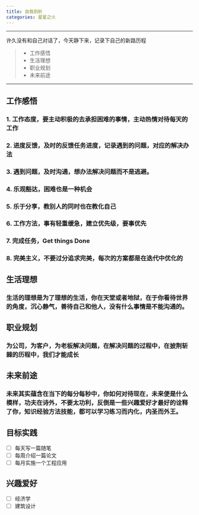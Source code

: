 ```yaml
---
title: 自我剖析
categories: 星星之火
---
```


------

许久没有和自己对话了，今天静下来，记录下自己的新路历程

> * 工作感悟
> * 生活理想
> * 职业规划
> * 未来前途

------
## 工作感悟
### 1. 工作态度，要主动积极的去承担困难的事情，主动热情对待每天的工作
### 2. 进度反馈，及时的反馈任务进度，记录遇到的问题，对应的解决办法
### 3. 遇到问题，及时沟通，想办法解决问题而不是逃避。
### 4. 乐观豁达，困难也是一种机会
### 5. 乐于分享，教别人的同时也在教化自己
### 6. 工作方法，事有轻重缓急，建立优先级，要事优先
### 7. 完成任务，Get things Done
### 8. 完美主义，不要过分追求完美，每次的方案都是在迭代中优化的

## 生活理想
### 生活的理想是为了理想的生活，你在天堂或者地狱，在于你看待世界的角度，沉心静气，善待自己和他人，没有什么事情是不能沟通的。

## 职业规划
### 为公司，为客户，为老板解决问题，在解决问题的过程中，在披荆斩棘的历程中，我们才能成长

## 未来前途
### 未来其实蕴含在当下的每分每秒中，你如何对待现在，未来便是什么模样，功夫在诗外，不要太功利，反倒是一些兴趣爱好才最好的诠释了你，知识经验方法技能，都可以学习练习而内化，内圣而外王。

## 目标实践
- [ ] 每天写一篇随笔
- [ ] 每周介绍一篇论文
- [ ] 每月实施一个工程应用
## 兴趣爱好
- [ ] 经济学
- [ ] 建筑设计
